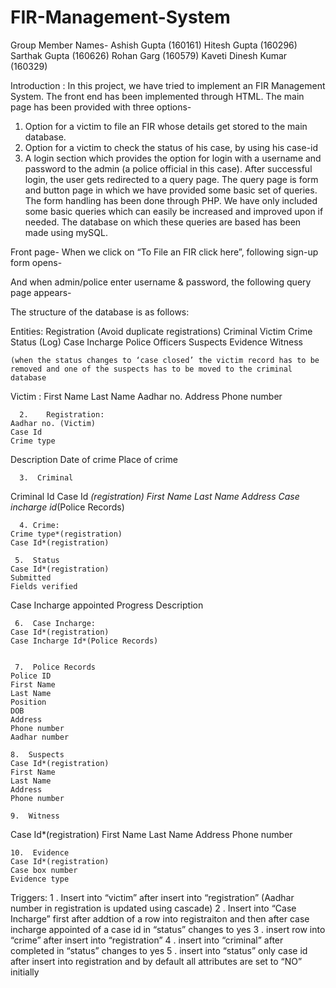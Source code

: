 # FIR-Management-System


Group Member Names-
Ashish Gupta (160161)
Hitesh Gupta (160296)
Sarthak Gupta (160626)
Rohan Garg (160579)
Kaveti Dinesh Kumar (160329)


Introduction :
In this project, we have tried to implement an FIR Management System. The front end has been implemented through HTML. The main page has been provided with three options- 
1) Option for a victim to file an FIR whose details get stored to the main database.
2) Option for a victim to check the status of his case, by using his case-id
3) A login section which provides the option for login with a username and password to the admin (a police official in this case). After successful login, the user gets redirected to a query page. The query page is form and button page in which we have provided some basic set of queries. The form handling has been done through PHP. We have only included some basic queries which can easily be increased and improved upon if needed. The database on which these queries are based has been made using mySQL. 




















Front page-
When we click on “To File an FIR click here”, following sign-up form opens-







And when admin/police enter username & password, the following query page appears-


The structure of the database is as follows:

Entities:
Registration (Avoid duplicate registrations)
	Criminal
	Victim
	Crime
	Status (Log)
	Case Incharge
	Police Officers
	Suspects
	Evidence
	Witness

	(when the status changes to ‘case closed’ the victim record has to be removed and one of the suspects has to be moved to the criminal database

Victim :
First Name
Last Name
Aadhar no.
Address
Phone number

      2.	Registration:
	Aadhar no. (Victim)
	Case Id
	Crime type
Description
Date of crime
Place of crime

      3.  Criminal
Criminal Id
Case Id *(registration)
First Name
Last Name
Address
Case incharge id*(Police Records)

      4. Crime:
	Crime type*(registration)
	Case Id*(registration)
	
     5.  Status
	Case Id*(registration)
	Submitted
	Fields verified
Case Incharge appointed
Progress Description

     6.  Case Incharge:
	Case Id*(registration)
	Case Incharge Id*(Police Records)
	

     7.  Police Records
	Police ID
	First Name
	Last Name
	Position
	DOB
	Address
	Phone number
	Aadhar number

    8.  Suspects	
	Case Id*(registration)
	First Name
	Last Name
	Address
	Phone number
	
    9.  Witness
Case Id*(registration)
	First Name
	Last Name
	Address
Phone number

    10.  Evidence	
	Case Id*(registration)
	Case box number
	Evidence type
	

Triggers:
1 .  Insert into “victim” after insert into “registration” (Aadhar number in registration is updated using cascade)
2 .  Insert into “Case Incharge” first after addtion of a row into registraiton and then after case incharge appointed of a case id in “status” changes to yes
3 .  insert row into “crime” after insert into “registration”
4 .  insert into “criminal” after completed in “status” changes to yes
5 .  insert into “status” only case id after insert into registration and by default all attributes are set to “NO” initially

